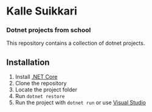 # Kalle Suikkari
### Dotnet projects from school

This repository contains a collection of dotnet projects.

## Installation

1. Install [.NET Core](https://www.microsoft.com/net/core)
2. Clone the repository
3. Locate the project folder
4. Run `dotnet restore`
5. Run the project with `dotnet run` or use [Visual Studio](https://learn.microsoft.com/en-us/visualstudio/get-started/csharp/run-program)

